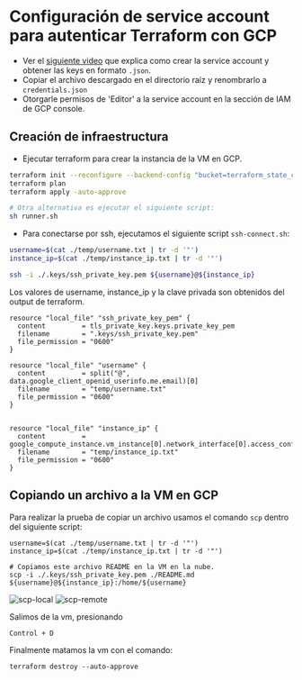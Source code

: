 # Configuración de service account para autenticar Terraform con GCP

-   Ver el [siguiente video](https://youtu.be/KilW1B8gxW4?si=EyeC7kTnZO5Otjzr) que explica como crear la service account y obtener las keys en formato `.json`.
-   Copiar el archivo descargado en el directorio raíz y renombrarlo a `credentials.json`
-   Otorgarle permisos de 'Editor' a la service account en la sección de IAM de GCP console.

## Creación de infraestructura

-   Ejecutar terraform para crear la instancia de la VM en GCP.

```bash
terraform init --reconfigure --backend-config "bucket=terraform_state_cloud" --backend-config "prefix=workers/state"
terraform plan
terraform apply -auto-approve

# Otra alternativa es ejecutar el siguiente script:
sh runner.sh
```

-   Para conectarse por ssh, ejecutamos el siguiente script `ssh-connect.sh`:

```bash
username=$(cat ./temp/username.txt | tr -d '"')
instance_ip=$(cat ./temp/instance_ip.txt | tr -d '"')

ssh -i ./.keys/ssh_private_key.pem ${username}@${instance_ip}
```

Los valores de username, instance_ip y la clave privada son obtenidos del output de terraform.

```
resource "local_file" "ssh_private_key_pem" {
  content         = tls_private_key.keys.private_key_pem
  filename        = ".keys/ssh_private_key.pem"
  file_permission = "0600"
}

resource "local_file" "username" {
  content         = split("@", data.google_client_openid_userinfo.me.email)[0]
  filename        = "temp/username.txt"
  file_permission = "0600"
}


resource "local_file" "instance_ip" {
  content         = google_compute_instance.vm_instance[0].network_interface[0].access_config[0].nat_ip
  filename        = "temp/instance_ip.txt"
  file_permission = "0600"
}
```

## Copiando un archivo a la VM en GCP

Para realizar la prueba de copiar un archivo usamos el comando `scp` dentro del siguiente script:

```
username=$(cat ./temp/username.txt | tr -d '"')
instance_ip=$(cat ./temp/instance_ip.txt | tr -d '"')

# Copiamos este archivo README en la VM en la nube.
scp -i ./.keys/ssh_private_key.pem ./README.md ${username}@${instance_ip}:/home/${username}
```

![scp-local](https://github.com/Fedesin/sdypp-2024/assets/117539520/8229ee14-5767-4649-8b5d-f0cac5320dde)
![scp-remote](https://github.com/Fedesin/sdypp-2024/assets/117539520/4a619b4b-789d-4bf1-96d4-942698fe0083)

Salimos de la vm, presionando

`Control + D`

Finalmente matamos la vm con el comando:

`terraform destroy --auto-approve`
